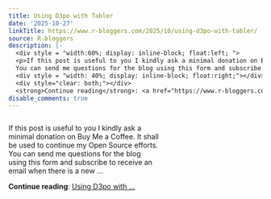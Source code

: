 ```yaml
---
title: Using D3po with Tabler
date: '2025-10-27'
linkTitle: https://www.r-bloggers.com/2025/10/using-d3po-with-tabler/
source: R-bloggers
description: |-
  <div style = "width:60%; display: inline-block; float:left; ">
  <p>If this post is useful to you I kindly ask a minimal donation on Buy Me a Coffee. It shall be used to continue my Open Source efforts.<br />
  You can send me questions for the blog using this form and subscribe to receive an email when there is a new ...</p></div>
  <div style = "width: 40%; display: inline-block; float:right;"></div>
  <div style="clear: both;"></div>
  <strong>Continue reading</strong>: <a href="https://www.r-bloggers.com/2025/10/using-d3po-with-tabler/">Using D3po with ...
disable_comments: true
---
```

<div style = "width:60%; display: inline-block; float:left; ">
<p>If this post is useful to you I kindly ask a minimal donation on Buy Me a Coffee. It shall be used to continue my Open Source efforts.<br />
You can send me questions for the blog using this form and subscribe to receive an email when there is a new ...</p></div>
<div style = "width: 40%; display: inline-block; float:right;"></div>
<div style="clear: both;"></div>
<strong>Continue reading</strong>: <a href="https://www.r-bloggers.com/2025/10/using-d3po-with-tabler/">Using D3po with ...